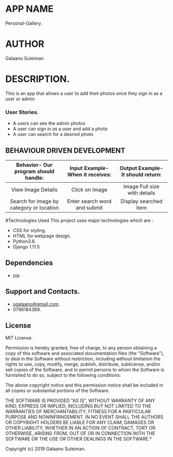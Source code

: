 # APP NAME
Personal-Gallery.
# AUTHOR
Galaano Suleiman.

# DESCRIPTION.
This is an app that allows a user to add their photos once they sign in as a user or admin

### User Stories.
- A users can see the admin photos
- A user can sign in as a user and add a photo
- A user can search for a desired photo


## BEHAVIOUR DRIVEN DEVELOPMENT

| Behavior- Our program should handle: | Input Example- When it receives: | Output Example- It should return: |
| :-------------: | :-------------: | :-------------: |
| View Image Details | Click on Image  | Image Full size with details |
| Search for image by category or location | Enter search word and submit | Display searched item | 

#Technologies Used
This project uses major technologies which are :
- CSS for styling.
- HTML for webpage design.
- Python3.6.
- Django 1.11.5

## Dependencies
- pip

## Support and Contacts.
 - sgalaano@gmail.com.
 - 0796184389.

## License
 MIT License.

Permission is hereby granted, free of charge, to any person obtaining a copy of this software and associated documentation files (the "Software"), to deal in the Software without restriction, including without limitation the rights to use, copy, modify, merge, publish, distribute, sublicense, and/or sell copies of the Software, and to permit persons to whom the Software is furnished to do so, subject to the following conditions:

The above copyright notice and this permission notice shall be included in all copies or substantial portions of the Software.

THE SOFTWARE IS PROVIDED "AS IS", WITHOUT WARRANTY OF ANY KIND, EXPRESS OR IMPLIED, INCLUDING BUT NOT LIMITED TO THE WARRANTIES OF MERCHANTABILITY, FITNESS FOR A PARTICULAR PURPOSE AND NONINFRINGEMENT. IN NO EVENT SHALL THE AUTHORS OR COPYRIGHT HOLDERS BE LIABLE FOR ANY CLAIM, DAMAGES OR OTHER LIABILITY, WHETHER IN AN ACTION OF CONTRACT, TORT OR OTHERWISE, ARISING FROM, OUT OF OR IN CONNECTION WITH THE SOFTWARE OR THE USE OR OTHER DEALINGS IN THE SOFTWARE.*

Copyright (c) 2019 Galaano Suleiman.